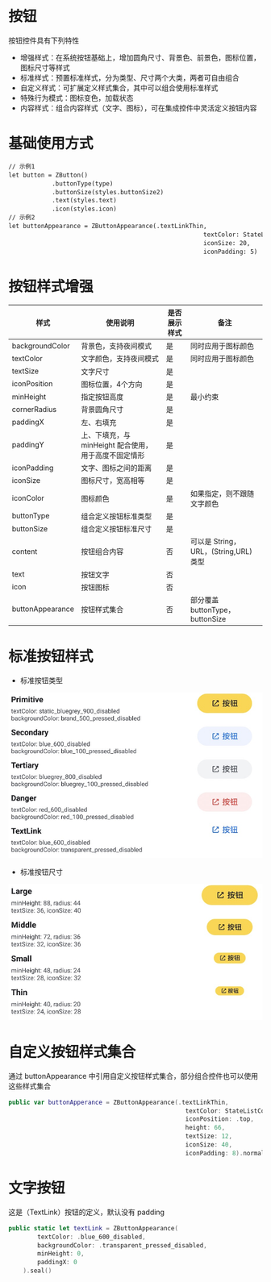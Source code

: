 # 按钮

按钮控件具有下列特性
- 增强样式：在系统按钮基础上，增加圆角尺寸、背景色、前景色，图标位置，图标尺寸等样式
- 标准样式：预置标准样式，分为类型、尺寸两个大类，两者可自由组合
- 自定义样式：可扩展定义样式集合，其中可以组合使用标准样式
- 特殊行为模式：图标变色，加载状态
- 内容样式：组合内容样式（文字、图标），可在集成控件中灵活定义按钮内容

# 基础使用方式
``` xml
// 示例1
let button = ZButton()
            .buttonType(type)
            .buttonSize(styles.buttonSize2)
            .text(styles.text)
            .icon(styles.icon)
// 示例2
let buttonAppearance = ZButtonAppearance(.textLinkThin,
                                                      textColor: StateListColor(singleColor: .bluegrey_800),
                                                      iconSize: 20,
                                                      iconPadding: 5)
```

# 按钮样式增强
| 样式 | 使用说明 | 是否展示样式 | 备注 |
| ------ | ------ | ------ | ------ |
| backgroundColor | 背景色，支持夜间模式 | 是 | 同时应用于图标颜色 |
| textColor | 文字颜色，支持夜间模式 | 是 | 同时应用于图标颜色 |
| textSize | 文字尺寸 | 是 ||
| iconPosition | 图标位置，4个方向 | 是 | |
| minHeight | 指定按钮高度 | 是 | 最小约束 |
| cornerRadius | 背景圆角尺寸 | 是 ||
| paddingX | 左、右填充 | 是 | |
| paddingY | 上、下填充，与 minHeight 配合使用，用于高度不固定情形 | 是 | |
| iconPadding | 文字、图标之间的距离 | 是 | |
| iconSize | 图标尺寸，宽高相等 | 是 | |
| iconColor | 图标颜色 | 是 | 如果指定，则不跟随文字颜色 |
| buttonType | 组合定义按钮标准类型 | 是 | |
| buttonSize | 组合定义按钮标准尺寸 | 是 | |
| content | 按钮组合内容 | 否 | 可以是 String，URL，(String,URL) 类型 |
| text | 按钮文字 | 否 | |
| icon | 按钮图标 | 否 | |
| buttonAppearance | 按钮样式集合 | 否 | 部分覆盖 buttonType，buttonSize |


# 标准按钮样式
* 标准按钮类型

 ![buttonType.png](images/buttonType.png)
* 标准按钮尺寸

 ![buttonSize.png](images/buttonSize.png)

# 自定义按钮样式集合
通过 buttonAppearance 中引用自定义按钮样式集合，部分组合控件也可以使用这些样式集合
``` swift
public var buttonApperance = ZButtonAppearance(.textLinkThin,
                                                 textColor: StateListColor(singleColor: .bluegrey_700),
                                                 iconPosition: .top,
                                                 height: 66,
                                                 textSize: 12,
                                                 iconSize: 40,
                                                 iconPadding: 8).normalized()
```

# 文字按钮
这是（TextLink）按钮的定义，默认没有 padding
``` swift
public static let textLink = ZButtonAppearance(
        textColor: .blue_600_disabled,
        backgroundColor: .transparent_pressed_disabled,
        minHeight: 0,
        paddingX: 0
    ).seal()
```
